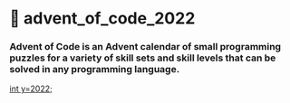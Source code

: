 # 🎄 advent_of_code_2022


### Advent of Code is an Advent calendar of small programming puzzles for a variety of skill sets and skill levels that can be solved in any programming language.

[int y=2022;](https://adventofcode.com/)
